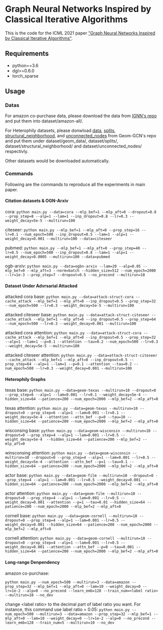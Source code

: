
# Graph Neural Networks Inspired by Classical Iterative Algorithms

This is the code for the ICML 2021 paper ["Graph Neural Networks Inspired by Classical Iterative Algorithms"](https://arxiv.org/abs/2103.06064).

## Requirements

+ python==3.6
+ dgl>=0.6.0
+ torch_sparse

## Usage

### Datas

For amazon co-purchase data, please download the data from [IGNN's repo](https://github.com/SwiftieH/IGNN/tree/main/nodeclassification) and put them into dataset/amazon-all/. 

For Heterophily datasets, please donwload [data](https://github.com/graphdml-uiuc-jlu/geom-gcn/tree/master/new_data), [splits](https://github.com/graphdml-uiuc-jlu/geom-gcn/tree/master/splits), [structural_neighborhood](https://github.com/graphdml-uiuc-jlu/geom-gcn/tree/master/structural_neighborhood), and [unconnected_nodes](https://github.com/graphdml-uiuc-jlu/geom-gcn/tree/master/unconnected_nodes) from Geom-GCN's repo and put them under dataset/geom_data/, dataset/splits/, dataset/structural_neighborhood/ and dataset/unconnected_nodes/ respectivly.

Other datasets would be downloaded automatically.

### Commands

Following are the commands to reproduce all the experiments in main paper.

#### Citation datasets & OGN-Arxiv

cora:
`python main.py --data=cora --mlp_bef=1 --mlp_aft=0 --dropout=0.8 --prop_step=8 --alp=1 --lam=1 --inp_dropout=0.8 --lr=0.3 --weight_decay=5e-5 --multirun=100`

citeseer:
`python main.py --mlp_bef=1 --mlp_aft=0 --prop_step=16 --lr=0.1 --num_epoch=500 --inp_dropout=0.5 --lam=1 --alp=1 --weight_decay=0.001 --multirun=100 --data=citeseer
`

pubmed:
`python main.py --mlp_bef=1 --mlp_aft=0 --prop_step=40 --lr=0.5 --num_epoch=500 --inp_dropout=0.8 --lam=1 --alp=1 --weight_decay=0.0005 --multirun=100 --data=pubmed`

ogb-arxiv:
`python main.py --data=ogbn-arxiv --lam=20 --alp=0.05 --mlp_bef=0 --mlp_aft=3 --norm=batch --hidden_size=512 --num_epoch=2000 --lr=1e-3 --prop_step=7 --dropout=0.5 --no_precond --multirun=10`

#### Dataset Under Advrsarial Attacked 
attacked cora base:
`python main.py --data=attack-struct-cora --cache_attack --mlp_bef=1 --mlp_aft=0 --inp_dropout=0.5 --prop_step=32 --num_epoch=500 --lr=0.3 --weight_decay=5e-5 --multirun=100`

attacked citeseer base:
`python main.py --data=attack-struct-citeseer --cache_attack --mlp_bef=1 --mlp_aft=0 --inp_dropout=0.5 --prop_step=64 --num_epoch=500 --lr=0.3 --weight_decay=0.001 --multirun=100`

attacked cora attention:
`python main.py --data=attack-struct-cora --cache_attack --mlp_bef=1 --mlp_aft=0 --inp_dropout=0.5 --prop_step=32 --alp=1 --lam=1 --p=0.1 --attention --tau=0.2 --num_epoch=500 --lr=0.3 --weight_decay=5e-5 --multirun=100`

attacked citeseer attention:
`python main.py --data=attack-struct-citeseer --cache_attack --mlp_bef=1 --mlp_aft=0 --inp_dropout=0.5 --prop_step=64 --alp=1 --lam=1 --p=0.1 --attention --tau=0.2 --num_epoch=500 --lr=0.3 --weight_decay=0.001 --multirun=100`

#### Heterophily Graphs

texas base:
`python main.py --data=geom-texas --multirun=10 --dropout=0 --prop_step=6 --alp=1 --lam=0.001 --lr=0.1 --weight_decay=5e-4 --hidden_size=64 --patience=200 --num_epoch=2000 --mlp_bef=2 --mlp_aft=0`

texas attention:
`python main.py --data=geom-texas --multirun=10 --dropout=0 --prop_step=6 --alp=1 --lam=0.001 --lr=0.1 --weight_decay=5e-4 --attention --attn_bef --p=0 --tau=10 --hidden_size=64 --patience=200 --num_epoch=2000 --mlp_bef=2 --mlp_aft=0`

wisconsing base:
`python main.py --data=geom-wisconsin --multirun=10 --dropout=0 --prop_step=4 --alp=1 --lam=0.001 --lr=0.5 --weight_decay=5e-4  --hidden_size=64 --patience=200 --mlp_bef=2 --mlp_aft=0`

winsconsing attention:
`python main.py --data=geom-wisconsin --multirun=10 --dropout=0 --prop_step=4 --alp=1 --lam=0.001 --lr=0.5 --weight_decay=5e-4 --attention --attn_bef --p=1 --tau=0.1 --hidden_size=64 --patience=200 --num_epoch=2000 --mlp_bef=2 --mlp_aft=0`

actor base:
`python main.py --data=geom-film --multirun=10 --dropout=0 --prop_step=4 --alp=1 --lam=0.001 --lr=0.5 --weight_decay=0.001 --hidden_size=64 --patience=200 --num_epoch=2000 --mlp_bef=2 --mlp_aft=0`

actor attention:
`python main.py --data=geom-film --multirun=10 --dropout=0 --prop_step=4 --alp=1 --lam=0.001 --lr=0.5 --weight_decay=0.001 --attention --p=1 --tau=0.01 --hidden_size=64 --patience=200 --num_epoch=2000 --mlp_bef=2 --mlp_aft=0`

cornell base:
`python main.py --data=geom-cornell --multirun=10 --dropout=0 --prop_step=4 --alp=1 --lam=0.001 --lr=0.5 --weight_decay=0.001 --hidden_size=64 --patience=200 --num_epoch=2000 --mlp_bef=2 --mlp_aft=0`

cornell attention:
`python main.py --data=geom-cornell --multirun=10 --dropout=0 --prop_step=4 --alp=1 --lam=0.001 --lr=0.5 --weight_decay=0.001 --attention --attn_bef --p=0 --tau=0.001 --hidden_size=64 --patience=200 --num_epoch=2000 --mlp_bef=2 --mlp_aft=0`

#### Long-range Denpendency

amazon co-purchase:

`python main.py --num_epoch=500 --multirun=3 --data=amazon --prop_step=32 --mlp_bef=1 --mlp_aft=0 --lam=10 --weight_decay=0 --lr=1e-2 --alp=0 --no_precond --learn_emb=128 --train_num=<label ratio> --multirun=10 --no_dev`

change \<label ratio\> to the decimal part of label ratio you want. For instance, this command use label ratio = 0.05:
`python main.py --num_epoch=500 --multirun=3 --data=amazon --prop_step=32 --mlp_bef=1 --mlp_aft=0 --lam=10 --weight_decay=0 --lr=1e-2 --alp=0 --no_precond --learn_emb=128 --train_num=5 --multirun=10 --no_dev`


